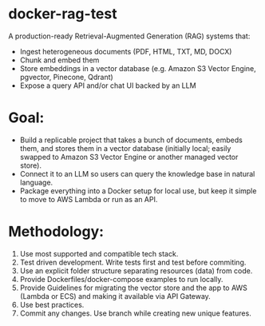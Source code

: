# docker-rag-test

A production-ready Retrieval-Augmented Generation (RAG) systems that:
- Ingest heterogeneous documents (PDF, HTML, TXT, MD, DOCX)
- Chunk and embed them
- Store embeddings in a vector database (e.g. Amazon S3 Vector Engine, pgvector, Pinecone, Qdrant)
- Expose a query API and/or chat UI backed by an LLM

# Goal:
- Build a replicable project that takes a bunch of documents, embeds them, and stores them in a vector database (initially local; easily swapped to Amazon S3 Vector Engine or another managed vector store).
- Connect it to an LLM so users can query the knowledge base in natural language.
- Package everything into a Docker setup for local use, but keep it simple to move to AWS Lambda or run as an API.

# Methodology:
1. Use most supported and compatible tech stack.
2. Test driven development. Write tests first and test before commiting.
3. Use an explicit folder structure separating resources (data) from code.
4. Provide Dockerfiles/docker-compose examples to run locally.
5. Provide Guidelines for migrating the vector store and the app to AWS (Lambda or ECS) and making it available via API Gateway.
6. Use best practices.
7. Commit any changes. Use branch while creating new unique features.

